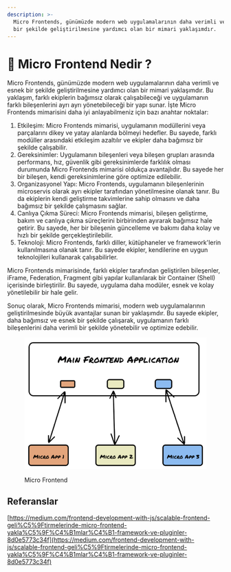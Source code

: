 ```yaml
---
description: >-
  Micro Frontends, günümüzde modern web uygulamalarının daha verimli ve esnek
  bir şekilde geliştirilmesine yardımcı olan bir mimari yaklaşımdır.
---
```


# 🎩 Micro Frontend Nedir ?

Micro Frontends, günümüzde modern web uygulamalarının daha verimli ve esnek bir şekilde geliştirilmesine yardımcı olan bir mimari yaklaşımdır. Bu yaklaşım, farklı ekiplerin bağımsız olarak çalışabileceği ve uygulamanın farklı bileşenlerini ayrı ayrı yönetebileceği bir yapı sunar. İşte Micro Frontends mimarisini daha iyi anlayabilmeniz için bazı anahtar noktalar:

1. Etkileşim: Micro Frontends mimarisi, uygulamanın modüllerini veya parçalarını dikey ve yatay alanlarda bölmeyi hedefler. Bu sayede, farklı modüller arasındaki etkileşim azaltılır ve ekipler daha bağımsız bir şekilde çalışabilir.
2. Gereksinimler: Uygulamanın bileşenleri veya bileşen grupları arasında performans, hız, güvenlik gibi gereksinimlerde farklılık olması durumunda Micro Frontends mimarisi oldukça avantajlıdır. Bu sayede her bir bileşen, kendi gereksinimlerine göre optimize edilebilir.
3. Organizasyonel Yapı: Micro Frontends, uygulamanın bileşenlerinin microservis olarak ayrı ekipler tarafından yönetilmesine olanak tanır. Bu da ekiplerin kendi geliştirme takvimlerine sahip olmasını ve daha bağımsız bir şekilde çalışmasını sağlar.
4. Canlıya Çıkma Süreci: Micro Frontends mimarisi, bileşen geliştirme, bakım ve canlıya çıkma süreçlerini birbirinden ayırarak bağımsız hale getirir. Bu sayede, her bir bileşenin güncelleme ve bakımı daha kolay ve hızlı bir şekilde gerçekleştirilebilir.
5. Teknoloji: Micro Frontends, farklı diller, kütüphaneler ve framework'lerin kullanılmasına olanak tanır. Bu sayede ekipler, kendilerine en uygun teknolojileri kullanarak çalışabilirler.

Micro Frontends mimarisinde, farklı ekipler tarafından geliştirilen bileşenler, iFrame, Federation, Fragment gibi yapılar kullanılarak bir Container (Shell) içerisinde birleştirilir. Bu sayede, uygulama daha modüler, esnek ve kolay yönetilebilir bir hale gelir.

Sonuç olarak, Micro Frontends mimarisi, modern web uygulamalarının geliştirilmesinde büyük avantajlar sunan bir yaklaşımdır. Bu sayede ekipler, daha bağımsız ve esnek bir şekilde çalışarak, uygulamanın farklı bileşenlerini daha verimli bir şekilde yönetebilir ve optimize edebilir.



<figure><img src=".gitbook/assets/Screenshot_2023-05-07_at_17.07.35-removebg-preview.png" alt=""><figcaption><p>Micro Frontend </p></figcaption></figure>

## Referanslar <a href="#132b" id="132b"></a>

[https://medium.com/frontend-development-with-js/scalable-frontend-geli%C5%9Ftirmelerinde-micro-frontend-yakla%C5%9F%C4%B1mlar%C4%B1-framework-ve-pluginler-8d0e5773c34f](https://medium.com/frontend-development-with-js/scalable-frontend-geli%C5%9Ftirmelerinde-micro-frontend-yakla%C5%9F%C4%B1mlar%C4%B1-framework-ve-pluginler-8d0e5773c34f)
